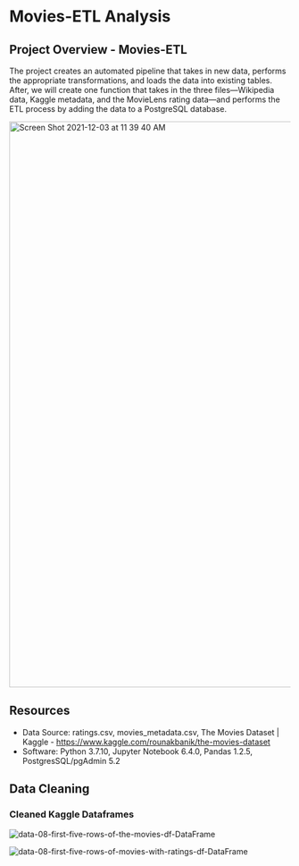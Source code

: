 # Movies-ETL Analysis

## Project Overview - Movies-ETL

The project creates an automated pipeline that takes in new data, performs the appropriate transformations, and loads the data into existing tables.  After, we will create one function that takes in the three files—Wikipedia data, Kaggle metadata, and the MovieLens rating data—and performs the ETL process by adding the data to a PostgreSQL database.

<img width="1012" alt="Screen Shot 2021-12-03 at 11 39 40 AM" src="https://user-images.githubusercontent.com/691355/144662995-f3ebf82a-c905-4c9f-87c3-6c6c5eeaf3e7.png">


## Resources
-  Data Source: ratings.csv, movies_metadata.csv, The Movies Dataset | Kaggle - https://www.kaggle.com/rounakbanik/the-movies-dataset
-  Software:  Python 3.7.10,  Jupyter Notebook 6.4.0, Pandas 1.2.5, PostgresSQL/pgAdmin 5.2


## Data Cleaning

### Cleaned Kaggle Dataframes

![data-08-first-five-rows-of-the-movies-df-DataFrame](https://user-images.githubusercontent.com/691355/144664556-77d0e12a-aa40-40fd-b24f-cfd7a3ac0caf.png)

![data-08-first-five-rows-of-movies-with-ratings-df-DataFrame](https://user-images.githubusercontent.com/691355/144664581-f4225606-2510-43fa-a5ca-74c1d685f718.png)

